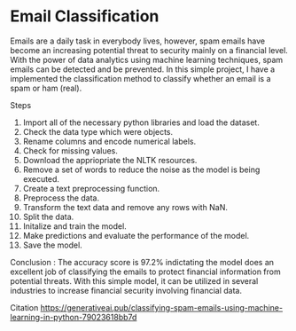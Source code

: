 # Email Classification

Emails are a daily task in everybody lives, however, spam emails have become an increasing potential threat to security mainly on a financial level. With the power of data analytics using machine learning techniques, spam emails can be detected and be prevented. In this simple project, I have a implemented the classification method to classify whether an email is a spam or ham (real). 

Steps 

1. Import all of the necessary python libraries and load the dataset.
2. Check the data type which were objects.
3. Rename columns and encode numerical labels.
4. Check for missing values.
5. Download the appriopriate the NLTK resources.
6. Remove a set of words to reduce the noise as the model is being executed.
7. Create a text preprocessing function.
8. Preprocess the data.
9. Transform the text data and remove any rows with NaN.
10. Split the data.
11. Initalize and train the model.
12. Make predictions and evaluate the performance of the model.
13. Save the model.

Conclusion :
The accuracy score is 97.2% indictating the model does an excellent job of classifying the emails to protect financial information from potential threats. With this simple model, it can be utilized in several industries to increase financial security involving financial data. 

Citation
https://generativeai.pub/classifying-spam-emails-using-machine-learning-in-python-79023618bb7d
